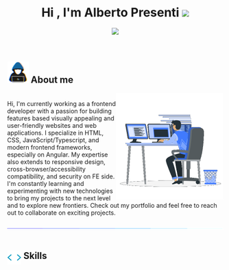 <h1 align="center"><b>Hi , I'm Alberto Presenti </b><img src="https://media.giphy.com/media/hvRJCLFzcasrR4ia7z/giphy.gif" width="35"></h1>

<p align="center">
  <img src="https://readme-typing-svg.herokuapp.com?font=Time+New+Roman&color=cyan&size=25&center=true&vCenter=true&width=600&height=100&lines=Alberto+Presenti;Front-End+Developer,;Games+lover..&hearts;;Active+Learner,;Technology+enthusiast;AC+Milan+fan">
</p>


<br>



	
## <picture><img src="images/about_me.gif" width = 50px></picture> **About me**

<picture> <img align="right" src="images/developer_at_work.gif" width = 250px></picture>

<br>
Hi, I'm currently working as a frontend developer with a passion for building features based visually appealing and user-friendly websites and web applications. I specialize in HTML, CSS, JavaScript/Typescript, and modern frontend frameworks, especially on Angular. My expertise also extends to responsive design, cross-browser/accessibility compatibility, and security on FE side. I'm constantly learning and experimenting with new technologies to bring my projects to the next level and to explore new frontiers. Check out my portfolio and feel free to reach out to collaborate on exciting projects.
<br><br>
<img src="images/lazer-bar.gif">
<br><br>


## <img src="images/code_icon.webp" align="top" width ="33"><b> Skills</b>

<br>